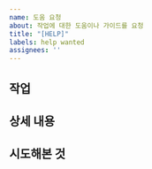 ```yaml
---
name: 도움 요청
about: 작업에 대한 도움이나 가이드를 요청
title: "[HELP]"
labels: help wanted
assignees: ''
---
```

## 작업
<!-- 도움이 필요한 작업 또는 문제를 설명해주세요 -->

## 상세 내용
<!-- 최대한 상세히 내용을 작성해주세요 -->

## 시도해본 것
<!-- 지금까지 시도해본 내용을 작성해주세요 -->